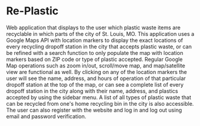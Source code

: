 # Re-Plastic

Web application that displays to the user which plastic waste items are recyclable in which parts of the city of St. Louis, MO.  This 
application uses a Google Maps API with location markers to display the exact locations of every recycling dropoff station in the city that accepts plastic waste, or can be refined with a search function to only populate the map with location markers based on ZIP code or type of plastic accepted.  Regular Google Map operations such as zoom in/out, scroll/move map, and map/satellite view are functional as well.  By clicking on any of the location markers the user will see the name, address, and hours of operation of that particular dropoff station at the top of the map, or can see a complete list of every dropoff station in the city along with their name, address, and plastics accepted by using the sidebar menu.  A list of all types of plastic waste that can be recycled from one's home recycling bin in the city is also accessible.  The user can also register with the website and log in and log out using email and password verification.
